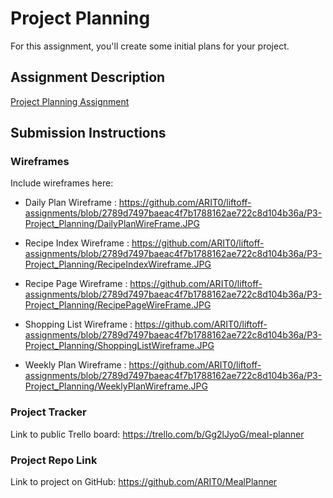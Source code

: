 # Project Planning
For this assignment, you'll create some initial plans for your project.

## Assignment Description
[Project Planning Assignment](https://education.launchcode.org/liftoff/modules/assignments/project-planning)

## Submission Instructions

### Wireframes

Include wireframes here: 

* Daily Plan Wireframe : https://github.com/ARIT0/liftoff-assignments/blob/2789d7497baeac4f7b1788162ae722c8d104b36a/P3-Project_Planning/DailyPlanWireFrame.JPG

* Recipe Index Wireframe : https://github.com/ARIT0/liftoff-assignments/blob/2789d7497baeac4f7b1788162ae722c8d104b36a/P3-Project_Planning/RecipeIndexWireframe.JPG

* Recipe Page Wireframe : https://github.com/ARIT0/liftoff-assignments/blob/2789d7497baeac4f7b1788162ae722c8d104b36a/P3-Project_Planning/RecipePageWireFrame.JPG

* Shopping List Wireframe : https://github.com/ARIT0/liftoff-assignments/blob/2789d7497baeac4f7b1788162ae722c8d104b36a/P3-Project_Planning/ShoppingListWireframe.JPG

* Weekly Plan Wireframe : https://github.com/ARIT0/liftoff-assignments/blob/2789d7497baeac4f7b1788162ae722c8d104b36a/P3-Project_Planning/WeeklyPlanWireframe.JPG

### Project Tracker

Link to public Trello board: https://trello.com/b/Gg2lJyoG/meal-planner

### Project Repo Link

Link to project on GitHub: https://github.com/ARIT0/MealPlanner
